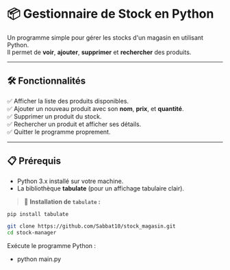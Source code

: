 # 📦 Gestionnaire de Stock en Python

Un programme simple pour gérer les stocks d'un magasin en utilisant Python.  
Il permet de **voir**, **ajouter**, **supprimer** et **rechercher** des produits.

---

## 🛠️ Fonctionnalités

✅ Afficher la liste des produits disponibles.  
✅ Ajouter un nouveau produit avec son **nom**, **prix**, et **quantité**.  
✅ Supprimer un produit du stock.  
✅ Rechercher un produit et afficher ses détails.  
✅ Quitter le programme proprement.

---

## 📋 Prérequis

- Python 3.x installé sur votre machine.
- La bibliothèque **tabulate** (pour un affichage tabulaire clair).

> 📌 **Installation de `tabulate` :**

```bash
pip install tabulate
```

```bash
git clone https://github.com/Sabbat10/stock_magasin.git
cd stock-manager
```

Exécute le programme Python :

- python main.py
